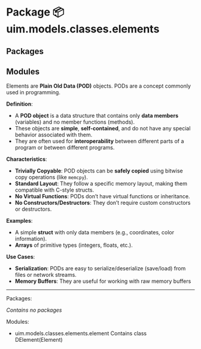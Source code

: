 # Package 📦 uim.models.classes.elements

## Packages

## Modules

Elements are **Plain Old Data (POD)** objects. PODs are a concept commonly used in programming.

**Definition**:

- A **POD object** is a data structure that contains only **data members** (variables) and no member functions (methods).
- These objects are **simple**, **self-contained**, and do not have any special behavior associated with them.
- They are often used for **interoperability** between different parts of a program or between different programs.

**Characteristics**:

- **Trivially Copyable**: POD objects can be **safely copied** using bitwise copy operations (like `memcpy`).
- **Standard Layout**: They follow a specific memory layout, making them compatible with C-style structs.
- **No Virtual Functions**: PODs don’t have virtual functions or inheritance.
- **No Constructors/Destructors**: They don’t require custom constructors or destructors.

**Examples**:

- A simple **struct** with only data members (e.g., coordinates, color information).
- **Arrays** of primitive types (integers, floats, etc.).

**Use Cases**:

- **Serialization**: PODs are easy to serialize/deserialize (save/load) from files or network streams.
- **Memory Buffers**: They are useful for working with raw memory buffers

---

Packages:

_Contains no packages_

Modules:

- uim.models.classes.elements.element
  Contains class DElement(Element)
